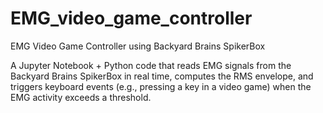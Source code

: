 # EMG_video_game_controller
EMG Video Game Controller using Backyard Brains SpikerBox

A Jupyter Notebook + Python code that reads EMG signals from the Backyard Brains SpikerBox in real time, computes the RMS envelope, and triggers keyboard events (e.g., pressing a key in a video game) when the EMG activity exceeds a threshold.
